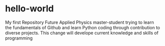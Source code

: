 # hello-world
My first Repository
Future Applied Physics master-student trying to learn the fundamentals of Github and learn Python coding through contribution to diverse projects. This change will develope current knowledge and skills of programming 
